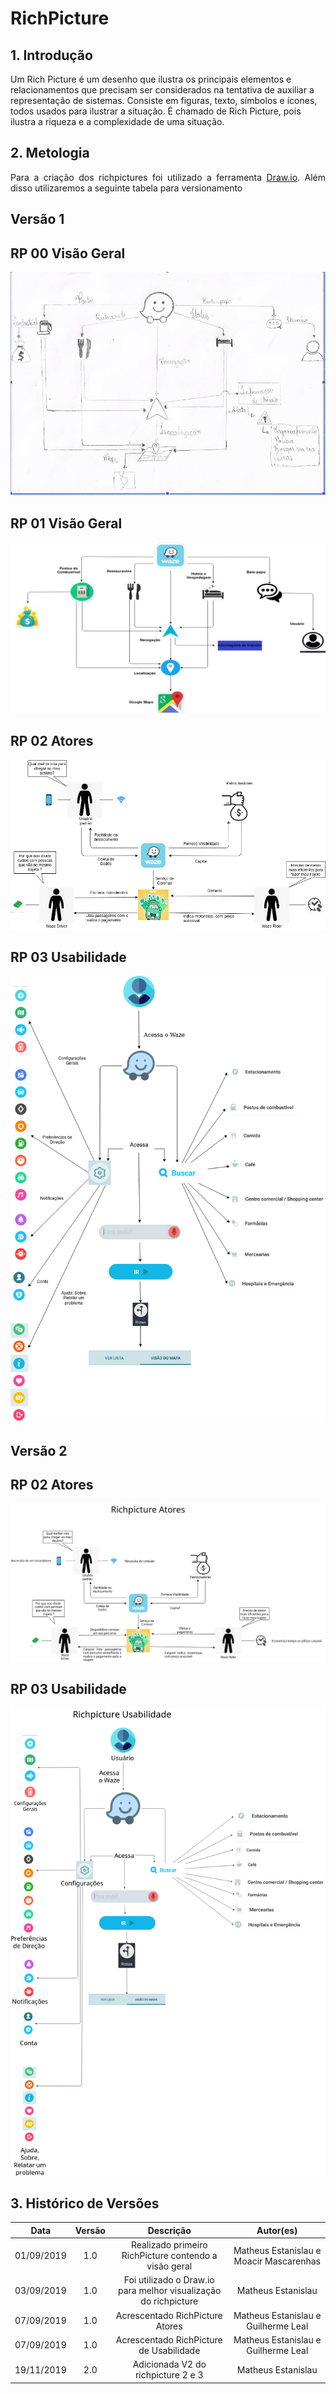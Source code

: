 # RichPicture

## 1. Introdução
<p align="justify">

Um Rich Picture é um desenho que ilustra os principais elementos e relacionamentos que precisam ser considerados na tentativa de auxiliar a representação de sistemas. Consiste em figuras, texto, símbolos e ícones, todos usados ​​para ilustrar a situação. É chamado de Rich Picture, pois ilustra a riqueza e a complexidade de uma situação.
</p>

## 2. Metologia
<p align="justify">
    Para a criação dos richpictures foi utilizado a ferramenta <a href="https://www.draw.io">Draw.io</a>. Além disso utilizaremos a seguinte tabela para versionamento
</p>

## Versão 1

## RP 00 Visão Geral

[![Rich Picture 1](img/rich1.jpg)](img/rich1.jpg)



## RP 01 Visão Geral 

[![Rich Picture 2](img/richv2.jpg)](img/richv2.jpg)


## RP 02 Atores

[![RP 2](img/RP_Atores.png)](img/RP_Atores.png)


## RP 03 Usabilidade

[![RP 2](img/RP_Usabilidade.png)](img/RP_Usabilidade.png)


## Versão 2

## RP 02 Atores

[![RP 2](img/RP02v2.png)](img/RP02v2.png)


## RP 03 Usabilidade

[![RP 2](img/RP03v2.png)](img/RP03v2.png)

## 3. Histórico de Versões

|   Data   | Versão |           Descrição           |             Autor(es)              |
|:--------:|:------:|:-----------------------------:|:----------------------------------:|
| 01/09/2019 |  1.0   |    Realizado primeiro RichPicture contendo a visão geral    |  Matheus Estanislau e Moacir Mascarenhas|
| 03/09/2019 |  1.0   | Foi utilizado o Draw.io para melhor visualização do richpicture   |  Matheus Estanislau|
| 07/09/2019 |  1.0   | Acrescentado RichPicture Atores   |  Matheus Estanislau e Guilherme Leal|
| 07/09/2019 |  1.0   | Acrescentado RichPicture de Usabilidade   |  Matheus Estanislau e Guilherme Leal|
| 19/11/2019 |  2.0   | Adicionada V2 do richpicture  2 e 3  |  Matheus Estanislau |